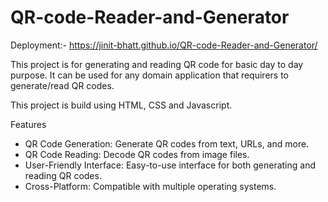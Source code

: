 # QR-code-Reader-and-Generator

Deployment:- https://jinit-bhatt.github.io/QR-code-Reader-and-Generator/

This project is for generating and reading QR code for basic day to day purpose. 
It can be used for any domain application that requirers to generate/read QR codes.

This project is build using HTML, CSS and Javascript.

Features
* QR Code Generation: Generate QR codes from text, URLs, and more.
* QR Code Reading: Decode QR codes from image files.
* User-Friendly Interface: Easy-to-use interface for both generating and reading QR codes.
* Cross-Platform: Compatible with multiple operating systems.
